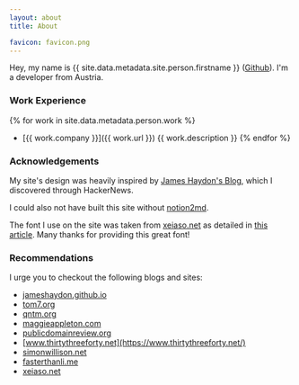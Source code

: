 ```yaml
---
layout: about
title: About

favicon: favicon.png
---
```


Hey, my name is {{ site.data.metadata.site.person.firstname }} ([Github](https://github.com/obrhubr)). I'm a developer from Austria.

### Work Experience

{% for work in site.data.metadata.person.work %}
 - [{{ work.company }}]({{ work.url }}) {{ work.description }} {% endfor %}

### Acknowledgements

My site's design was heavily inspired by [James Haydon's Blog](https://jameshaydon.github.io), which I discovered through HackerNews.

I could also not have built this site without [notion2md](https://github.com/echo724/notion2md).

The font I use on the site was taken from [xeiaso.net](https://xeiaso.net/) as detailed in [this article](https://xeiaso.net/blog/iaso-fonts/). Many thanks for providing this great font!

### Recommendations

I urge you to checkout the following blogs and sites:

 * [jameshaydon.github.io](https://jameshaydon.github.io)
 * [tom7.org](http://tom7.org/)
 * [qntm.org](https://qntm.org)
 * [maggieappleton.com](https://maggieappleton.com/)
 * [publicdomainreview.org](https://publicdomainreview.org/)
 * [www.thirtythreeforty.net](https://www.thirtythreeforty.net/)
 * [simonwillison.net](https://simonwillison.net/)
 * [fasterthanli.me](https://fasterthanli.me/)
 * [xeiaso.net](https://xeiaso.net/)